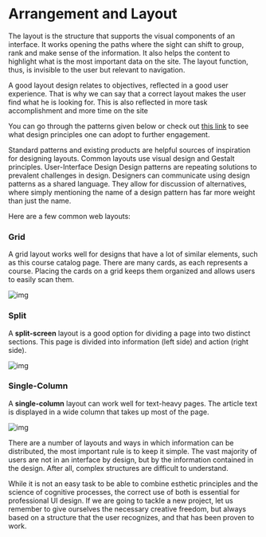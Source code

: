 # Arrangement and Layout

The layout is the structure that supports the visual components of an interface. It works opening the paths where the sight can shift to group, rank and make sense of the information. It also helps the content to highlight what is the most important data on the site. The layout function, thus, is invisible to the user but relevant to navigation.

A good layout design relates to objectives, reflected in a good user experience. That is why we can say that a correct layout makes the user find what he is looking for. This is also reflected in more task accomplishment and more time on the site

You can go through the patterns given below or check out [this link](https://uxdesign.cc/fundamentals-of-layout-in-interface-design-ui-3a9dba31f1) to see what design principles one can adopt to further engagement.

Standard patterns and existing products are helpful sources of inspiration for designing layouts. Common layouts use visual design and Gestalt principles. User-Interface Design Design patterns are repeating solutions to prevalent challenges in design. Designers can communicate using design patterns as a shared language. They allow for discussion of alternatives, where simply mentioning the name of a design pattern has far more weight than just the name.

Here are a few common web layouts:

### Grid

A grid layout works well for designs that have a lot of similar elements, such as this course catalog page. There are many cards, as each represents a course. Placing the cards on a grid keeps them organized and allows users to easily scan them.

![img](https://raw.githubusercontent.com/Codecademy/docs/main/media/layout-grid.png)

### Split

A **split-screen** layout is a good option for dividing a page into two distinct sections. This page is divided into information (left side) and action (right side).

![img](https://raw.githubusercontent.com/Codecademy/docs/main/media/layout-split-screen.png)

### Single-Column

A **single-column** layout can work well for text-heavy pages. The article text is displayed in a wide column that takes up most of the page.

![img](https://raw.githubusercontent.com/Codecademy/docs/main/media/layout-single-column.png)

There are a number of layouts and ways in which information can be distributed, the most important rule is to keep it simple. The vast majority of users are not in an interface by design, but by the information contained in the design. After all, complex structures are difficult to understand.

While it is not an easy task to be able to combine esthetic principles and the science of cognitive processes, the correct use of both is essential for professional UI design. If we are going to tackle a new project, let us remember to give ourselves the necessary creative freedom, but always based on a structure that the user recognizes, and that has been proven to work.
